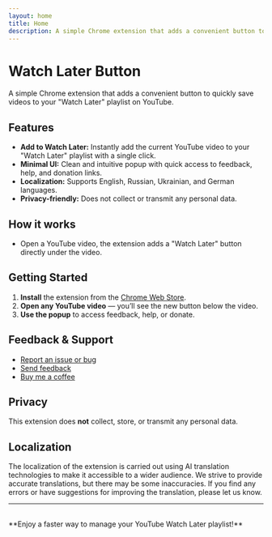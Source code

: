 ```yaml
---
layout: home
title: Home
description: A simple Chrome extension that adds a convenient button to quickly save videos to your "Watch Later" playlist on YouTube.
---
```


# Watch Later Button

A simple Chrome extension that adds a convenient button to quickly save videos to your "Watch Later" playlist on YouTube.

## Features

- **Add to Watch Later:** Instantly add the current YouTube video to your "Watch Later" playlist with a single click.
- **Minimal UI:** Clean and intuitive popup with quick access to feedback, help, and donation links.
- **Localization:** Supports English, Russian, Ukrainian, and German languages.
- **Privacy-friendly:** Does not collect or transmit any personal data.

## How it works

- Open a YouTube video, the extension adds a "Watch Later" button directly under the video.


## Getting Started

1. **Install** the extension from the [Chrome Web Store](https://chromewebstore.google.com/detail/watch-later-button/igehcnnhegiagilpnablldbbcnjabkab).
2. **Open any YouTube video** — you’ll see the new button below the video.
3. **Use the popup** to access feedback, help, or donate.

## Feedback & Support

- [Report an issue or bug](https://chromewebstore.google.com/detail/watch-later-button/igehcnnhegiagilpnablldbbcnjabkab/support)
- [Send feedback](https://chromewebstore.google.com/detail/watch-later-button/igehcnnhegiagilpnablldbbcnjabkab/reviews)
- [Buy me a coffee](https://www.buymeacoffee.com/pletnovalex)

## Privacy

This extension does **not** collect, store, or transmit any personal data.

## Localization

The localization of the extension is carried out using AI translation technologies to make it accessible to a wider audience. We strive to provide accurate translations, but there may be some inaccuracies. If you find any errors or have suggestions for improving the translation, please let us know.

---
<br/>
**Enjoy a faster way to manage your YouTube Watch Later playlist!**